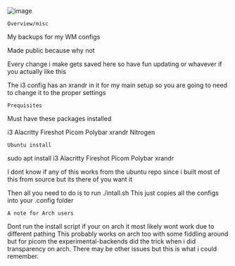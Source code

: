 ![image](https://user-images.githubusercontent.com/103719154/187832683-cf263515-eb1e-4772-abdd-68d0a3637b6f.png)

	Overview/misc

My backups for my WM configs

Made public because why not

Every change i make gets saved here so have fun updating or whavever if you actually like this

The i3 config has an xrandr in it for my main setup so you are going to need to change it to the proper settings

	Prequisites

Must have these packages installed

i3 Alacritty Fireshot Picom Polybar xrandr Nitrogen

	Ubuntu install

sudo apt install i3 Alacritty Fireshot Picom Polybar xrandr

I dont know if any of this works from the ubuntu repo since i built most of this from source but its there of you want it

Then all you need to do is to run ./intall.sh
This just copies all the configs into your .config folder

	A note for Arch users
Dont run the install script if your on arch it most likely wont work due to different pathing
This probably works on arch too with some fiddling around but for picom the experimental-backends did the trick when i did transparency on arch.
There may be other issues but this is what i could remember.
